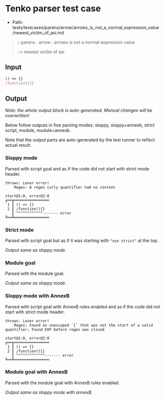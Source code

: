 # Tenko parser test case

- Path: tests/testcases/parens/arrow/arrows_is_not_a_normal_expression_value/newest_victim_of_asi.md

> :: parens : arrow : arrows is not a normal expression value
>
> ::> newest victim of asi

## Input

`````js
() => {}
/function(){}
`````

## Output

_Note: the whole output block is auto-generated. Manual changes will be overwritten!_

Below follow outputs in five parsing modes: sloppy, sloppy+annexb, strict script, module, module+annexb.

Note that the output parts are auto-generated by the test runner to reflect actual result.

### Sloppy mode

Parsed with script goal and as if the code did not start with strict mode header.

`````
throws: Lexer error!
    Regex: A regex curly quantifier had no content

start@1:0, error@2:0
╔══╦════════════════
 1 ║ () => {}
 2 ║ /function(){}
   ║ ^^^^^^^^^^^^------- error
╚══╩════════════════

`````

### Strict mode

Parsed with script goal but as if it was starting with `"use strict"` at the top.

_Output same as sloppy mode._

### Module goal

Parsed with the module goal.

_Output same as sloppy mode._

### Sloppy mode with AnnexB

Parsed with script goal with AnnexB rules enabled and as if the code did not start with strict mode header.

`````
throws: Lexer error!
    Regex: Found an unescaped `{` that was not the start of a valid quantifier; Found EOF before regex was closed

start@1:0, error@2:0
╔══╦════════════════
 1 ║ () => {}
 2 ║ /function(){}
   ║ ^^^^^^^^^^^^^------- error
╚══╩════════════════

`````

### Module goal with AnnexB

Parsed with the module goal with AnnexB rules enabled.

_Output same as sloppy mode with annexB._
